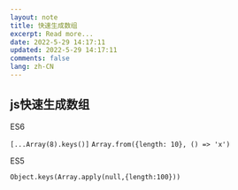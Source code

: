 ```yaml
---
layout: note
title: 快速生成数组
excerpt: Read more...
date: 2022-5-29 14:17:11
updated: 2022-5-29 14:17:11
comments: false
lang: zh-CN
---
```


## js快速生成数组

ES6

`[...Array(8).keys()]`
`Array.from({length: 10}, () => 'x')`

ES5

`Object.keys(Array.apply(null,{length:100}))`
  